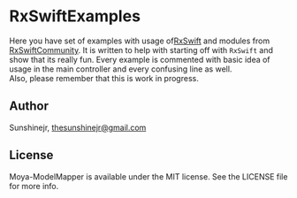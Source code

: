 # RxSwiftExamples

Here you have set of examples with usage of[RxSwift](https://github.com/ReactiveX/RxSwift) and modules from [RxSwiftCommunity](https://github.com/RxSwiftCommunity).
It is written to help with starting off with `RxSwift` and show that its really fun.
Every example is commented with basic idea of usage in the main controller and every confusing line
as well. <br />
Also, please remember that this is work in progress.

## Author

Sunshinejr, thesunshinejr@gmail.com

## License

Moya-ModelMapper is available under the MIT license. See the LICENSE file for more info.
